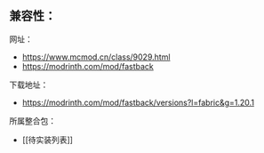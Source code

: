 兼容性：
- 

网址：
- https://www.mcmod.cn/class/9029.html
- https://modrinth.com/mod/fastback

下载地址：
- https://modrinth.com/mod/fastback/versions?l=fabric&g=1.20.1

所属整合包：
- [[待实装列表]]